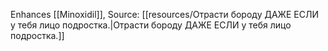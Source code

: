 Enhances [[Minoxidil]], Source: [[resources/Отрасти бороду ДАЖЕ ЕСЛИ у тебя лицо подростка.|Отрасти бороду ДАЖЕ ЕСЛИ у тебя лицо подростка.]]